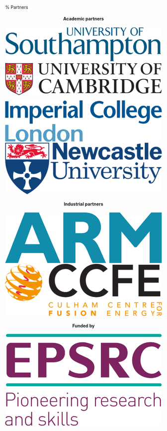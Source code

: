 % Partners

<div class="partners">
<center>

#### Academic partners

[![University of Southampton][southampton_logo]](https://www.southampton.ac.uk/)
[![University of Cambridge][cambridge_logo]](https://www.cam.ac.uk/)

[![Imperial College London][icl_logo]](https://www.imperial.ac.uk/)
[![Newcastle University][newcastle_logo]](http://ncl.ac.uk/)

#### Industrial partners
[![ARM][arm_logo]](https://www.arm.com/) [![Culham Centre for Fusion Energy][ccfe_logo]](http://www.ccfe.ac.uk/)

#### Funded by

<!-- TODO: reduce size of EPSRC logo -->

[![EPSRC][epsrc_logo]](https://www.epsrc.ac.uk/)

</center>
</div>

[southampton_logo]: ../img/University_of_Southampton_Logo.svg
[newcastle_logo]: ../img/Newcastle_University_Logo.svg
[cambridge_logo]: ../img/University_of_Cambridge_logo.svg
[icl_logo]: ../img/Imperial_College_London_Logo.svg
[arm_logo]: ../img/ARM_Logo.svg
[ccfe_logo]: ../img/CCFE_Logo.jpg
[epsrc_logo]: ../img/EPSRC_Logo.svg
